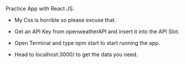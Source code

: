 Practice App with React JS.

- My Css is horrible so please excuse that.

- Get an API Key from openweatherAPI and insert it into the API Slot.
- Open Terminal and type npm start to start running the app.
- Head to localhost:3000/ to get the data you need.
